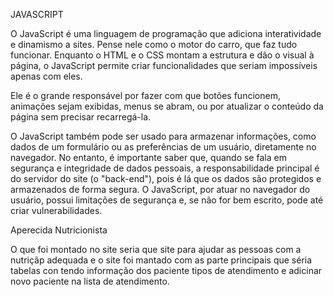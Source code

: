 JAVASCRIPT

O JavaScript é uma linguagem de programação que adiciona interatividade e dinamismo a sites. Pense nele como o motor do carro, que faz tudo funcionar. Enquanto o HTML e o CSS montam a 
estrutura e dão o visual à página, o JavaScript permite criar funcionalidades que seriam impossíveis apenas com eles.

Ele é o grande responsável por fazer com que botões funcionem, animações sejam exibidas, menus se abram, ou por atualizar o conteúdo da página sem precisar recarregá-la.

O JavaScript também pode ser usado para armazenar informações, como dados de um formulário ou as preferências de um usuário, diretamente no navegador. No entanto, é importante saber que, 
quando se fala em segurança e integridade de dados pessoais, a responsabilidade principal é do servidor do site (o "back-end"), pois é lá que os dados são protegidos e armazenados de forma
segura. O JavaScript, por atuar no navegador do usuário, possui limitações de segurança e, se não for bem escrito, pode até criar vulnerabilidades.

Aperecida Nutricionista

O que foi montado no site seria que site para ajudar as pessoas com a nutriçãp adequada e o site foi mantado com as parte principais que séria tabelas con tendo informação dos paciente tipos de atendimento e adicinar novo paciente na lista de atendimento.
